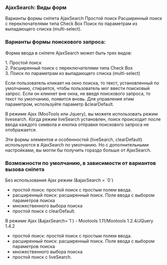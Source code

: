
<meta http-equiv="Content-Type" content="text/html; charset=utf-8">
<h3>AjaxSearch: Виды форм </h3> 
Варианты формы сніпета AjaxSearch Простой поиск Расширенный поиск с переключателями типа Check Box Поиск по параметрам из выпадающего списка (multi-select).	
<br>
<h3 class="sub-header text-bold">Варианты формы поискового запроса:</h3>
<p>Форма ввода в сніпете AjaxSearch может быть трех видов:</p>
<div>1. Простой поиск</div>
<div>2. Расширенный поиск с переключателями типа Check Box</div>
<div>3. Поиск по параметрам из выпадающего списка (multi-select)</div>
<p>Если пользователь кликает на окно поиска, то текст, установленный по умолчанию, стирается, чтобы пользователь мог ввести поисковый запрос. Если он кликнет вне окна, не введя поискового запроса, то текст по умолчанию, появится вновь. Для управления этим параметром, используйте параметр <span class="text-bold">&clearDefault</span>.</p>
<p>В режиме <span class="text-bold">Ajax</span> (MooTools или Jquery), вы можете использовать режим <span class="text-bold">livesearch</span>. Когда режим <span class="text-bold">liveSearch</span> установлен, поиск происходит после ввода каждого символа и кнопка отправки поискового запроса не отображается.</p>
<p>Эти формы элементов и особенностей (liveSearch, clearDefault) используются в AjaxSearch по умолчанию. Но с дополнительными настройками, вы могли бы получить гораздо больше от AjaxSearch.</p>
<h3 class="sub-header text-bold">Возможности по умолчанию, в зависимости от вариантов вызова сніпета</h3>
<p><span class="text-bold">Без использования Ajax режим (&ajaxSearch = `0`)</span></p>
<ul>
<li>простой поиск: простой поиск с простым полем ввода.</li>
<li>расширенный поиск: расширенный поиск. Поле ввода с выбором параметров поиска</li>
<li>множественного выбора поиска</li>
<li>простой поиск с clearDefault.</li>
</ul>
<p><span class="text-bold">В режиме Ajax (&ajaxSearch=`1`) - Mootools 1.11/Mootools 1.2.4/JQuery 1.4.2</span></p>
<ul>
<li>простой поиск: простой поиск с простым полем ввода.</li>
<li>расширенный поиск: расширенный поиск. Поле ввода с выбором параметров поиска</li>
<li>множественного выбора поиска</li>
<li>простой поиск с liveSearch.</li>
</ul>